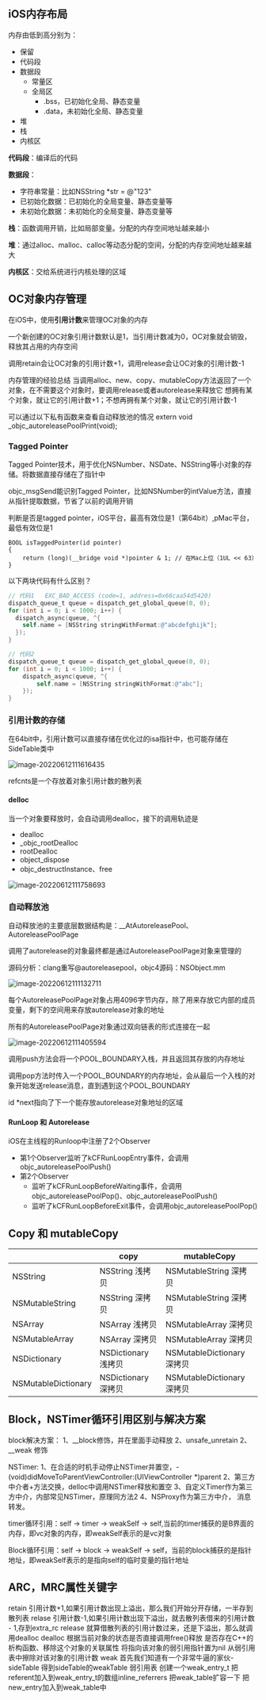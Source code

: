 ## iOS内存布局

内存由低到高分别为：

- 保留
- 代码段
- 数据段
  - 常量区
  - 全局区
    - .bss，已初始化全局、静态变量
    - .data，未初始化全局、静态变量
- 堆
- 栈
- 内核区

**代码段**：编译后的代码

**数据段**：

- 字符串常量：比如NSString *str = @"123"
- 已初始化数据：已初始化的全局变量、静态变量等
- 未初始化数据：未初始化的全局变量、静态变量等

**栈**：函数调用开销，比如局部变量。分配的内存空间地址越来越小

**堆**：通过alloc、malloc、calloc等动态分配的空间，分配的内存空间地址越来越大

**内核区**：交给系统进行内核处理的区域

## OC对象内存管理

在iOS中，使用**引用计数**来管理OC对象的内存

一个新创建的OC对象引用计数默认是1，当引用计数减为0，OC对象就会销毁，释放其占用的内存空间

调用retain会让OC对象的引用计数+1，调用release会让OC对象的引用计数-1

内存管理的经验总结
当调用alloc、new、copy、mutableCopy方法返回了一个对象，在不需要这个对象时，要调用release或者autorelease来释放它
想拥有某个对象，就让它的引用计数+1；不想再拥有某个对象，就让它的引用计数-1

可以通过以下私有函数来查看自动释放池的情况
extern void _objc_autoreleasePoolPrint(void);

### Tagged Pointer

Tagged Pointer技术，用于优化NSNumber、NSDate、NSString等小对象的存储。将数据直接存储在了指针中

objc_msgSend能识别Tagged Pointer，比如NSNumber的intValue方法，直接从指针提取数据，节省了以前的调用开销

判断是否是tagged pointer，iOS平台，最高有效位是1（第64bit）,pMac平台，最低有效位是1

```
BOOL isTaggedPointer(id pointer)
{
    return (long)(__bridge void *)pointer & 1; // 在Mac上位（1UL << 63）
}
```

以下两块代码有什么区别？

```objective-c
// 代码1   EXC_BAD_ACCESS (code=1, address=0x66caa54d5420)
dispatch_queue_t queue = dispatch_get_global_queue(0, 0);
for (int i = 0; i < 1000; i++) {
  dispatch_async(queue, ^{
  	self.name = [NSString stringWithFormat:@"abcdefghijk"];
  });
}

// 代码2
dispatch_queue_t queue = dispatch_get_global_queue(0, 0);
for (int i = 0; i < 1000; i++) {
	dispatch_async(queue, ^{
		self.name = [NSString stringWithFormat:@"abc"];
	});
}
```

### 引用计数的存储

在64bit中，引用计数可以直接存储在优化过的isa指针中，也可能存储在SideTable类中

![image-20220612111616435](http://xingyajie.oss-cn-hangzhou.aliyuncs.com/uPic/image-20220612111616435.png)

refcnts是一个存放着对象引用计数的散列表

#### delloc

当一个对象要释放时，会自动调用dealloc，接下的调用轨迹是

- dealloc
- _objc_rootDealloc
- rootDealloc
- object_dispose
- objc_destructInstance、free

![image-20220612111758693](http://xingyajie.oss-cn-hangzhou.aliyuncs.com/uPic/image-20220612111758693.png)

### 自动释放池

自动释放池的主要底层数据结构是：__AtAutoreleasePool、AutoreleasePoolPage

调用了autorelease的对象最终都是通过AutoreleasePoolPage对象来管理的

源码分析：clang重写@autoreleasepool，objc4源码：NSObject.mm

![image-20220612111132711](http://xingyajie.oss-cn-hangzhou.aliyuncs.com/uPic/image-20220612111132711.png)

每个AutoreleasePoolPage对象占用4096字节内存，除了用来存放它内部的成员变量，剩下的空间用来存放autorelease对象的地址

所有的AutoreleasePoolPage对象通过双向链表的形式连接在一起

![image-20220612111405594](http://xingyajie.oss-cn-hangzhou.aliyuncs.com/uPic/image-20220612111405594.png)

调用push方法会将一个POOL_BOUNDARY入栈，并且返回其存放的内存地址

调用pop方法时传入一个POOL_BOUNDARY的内存地址，会从最后一个入栈的对象开始发送release消息，直到遇到这个POOL_BOUNDARY

id *next指向了下一个能存放autorelease对象地址的区域 

#### RunLoop 和 Autorelease

iOS在主线程的Runloop中注册了2个Observer

- 第1个Observer监听了kCFRunLoopEntry事件，会调用objc_autoreleasePoolPush()
- 第2个Observer
  - 监听了kCFRunLoopBeforeWaiting事件，会调用objc_autoreleasePoolPop()、objc_autoreleasePoolPush()
  - 监听了kCFRunLoopBeforeExit事件，会调用objc_autoreleasePoolPop()

## Copy 和 mutableCopy

|                     | copy                 | mutableCopy                 |
| ------------------- | -------------------- | --------------------------- |
| NSString            | NSString  浅拷贝     | NSMutableString  深拷贝     |
| NSMutableString     | NSString  深拷贝     | NSMutableString  深拷贝     |
| NSArray             | NSArray  浅拷贝      | NSMutableArray  深拷贝      |
| NSMutableArray      | NSArray  深拷贝      | NSMutableArray  深拷贝      |
| NSDictionary        | NSDictionary  浅拷贝 | NSMutableDictionary  深拷贝 |
| NSMutableDictionary | NSDictionary  深拷贝 | NSMutableDictionary  深拷贝 |

## Block，NSTimer循环引用区别与解决方案

block解决方案：
1、__block修饰，并在里面手动释放
2、unsafe_unretain
2、__weak 修饰

NSTimer:
1、在合适的时机手动停止NSTimer并置空，- (void)didMoveToParentViewController:(UIViewController *)parent
2、第三方中介者+方法交换，delloc中调用NSTimer释放和置空
3、自定义Timer作为第三方中介，内部常见NSTimer，原理同方法2
4、NSProxy作为第三方中介， 消息转发。

timer循环引用：self -> timer -> weakSelf -> self,当前的timer捕获的是B界面的内存，即vc对象的内存，即weakSelf表示的是vc对象

Block循环引用：self -> block -> weakSelf -> self，当前的block捕获的是指针地址，即weakSelf表示的是指向self的临时变量的指针地址

## ARC，MRC属性关键字

retain 
    引用计数+1,如果引用计数出现上溢出，那么我们开始分开存储，一半存到散列表
relase 
    引用计数-1,如果引用计数出现下溢出，就去散列表借来的引用计数 - 1,存到extra_rc release 就算借散列表的引用计数过来，还是下溢出，那么就调用dealloc
dealloc 
    根据当前对象的状态是否直接调用free()释放
    是否存在C++的析构函数、移除这个对象的关联属性
    将指向该对象的弱引用指针置为nil
    从弱引用表中擦除对该对象的引用计数
weak 
    首先我们知道有一个非常牛逼的家伙-sideTable
    得到sideTable的weakTable 弱引用表
    创建一个weak_entry_t
    把referent加入到weak_entry_t的数组inline_referrers
    把weak_table扩容一下
    把new_entry加入到weak_table中